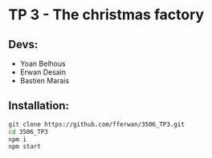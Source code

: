 # TP 3 - The christmas factory

## Devs:

* Yoan Belhous
* Erwan Desain
* Bastien Marais

## Installation:

```sh
git clone https://github.com/fferwan/3506_TP3.git
cd 3506_TP3
npm i
npm start
```